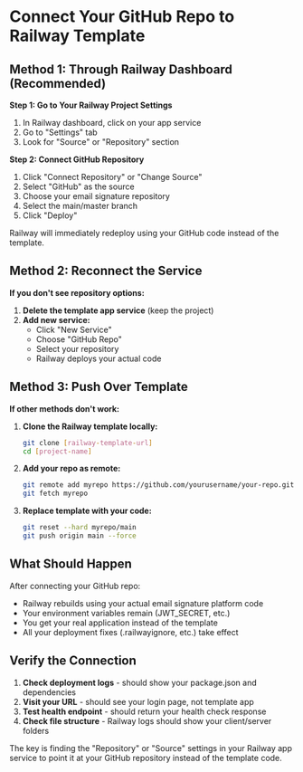 # Connect Your GitHub Repo to Railway Template

## Method 1: Through Railway Dashboard (Recommended)

**Step 1: Go to Your Railway Project Settings**
1. In Railway dashboard, click on your app service
2. Go to "Settings" tab
3. Look for "Source" or "Repository" section

**Step 2: Connect GitHub Repository**
1. Click "Connect Repository" or "Change Source"
2. Select "GitHub" as the source
3. Choose your email signature repository
4. Select the main/master branch
5. Click "Deploy"

Railway will immediately redeploy using your GitHub code instead of the template.

## Method 2: Reconnect the Service

**If you don't see repository options:**

1. **Delete the template app service** (keep the project)
2. **Add new service:**
   - Click "New Service"
   - Choose "GitHub Repo"
   - Select your repository
   - Railway deploys your actual code

## Method 3: Push Over Template

**If other methods don't work:**

1. **Clone the Railway template locally:**
   ```bash
   git clone [railway-template-url]
   cd [project-name]
   ```

2. **Add your repo as remote:**
   ```bash
   git remote add myrepo https://github.com/yourusername/your-repo.git
   git fetch myrepo
   ```

3. **Replace template with your code:**
   ```bash
   git reset --hard myrepo/main
   git push origin main --force
   ```

## What Should Happen

After connecting your GitHub repo:
- Railway rebuilds using your actual email signature platform code
- Your environment variables remain (JWT_SECRET, etc.)
- You get your real application instead of the template
- All your deployment fixes (.railwayignore, etc.) take effect

## Verify the Connection

1. **Check deployment logs** - should show your package.json and dependencies
2. **Visit your URL** - should see your login page, not template app
3. **Test health endpoint** - should return your health check response
4. **Check file structure** - Railway logs should show your client/server folders

The key is finding the "Repository" or "Source" settings in your Railway app service to point it at your GitHub repository instead of the template code.
